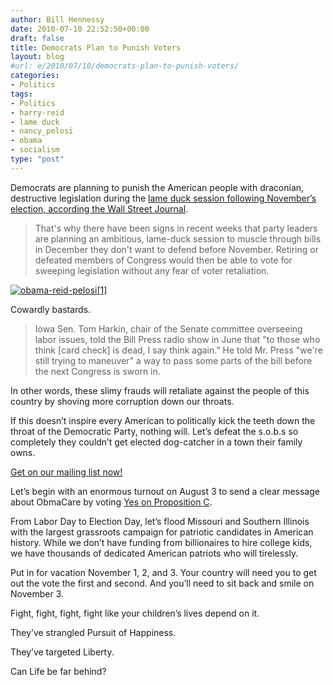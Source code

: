```yaml
---
author: Bill Hennessy
date: 2010-07-10 22:52:50+00:00
draft: false
title: Democrats Plan to Punish Voters
layout: blog
#url: e/2010/07/10/democrats-plan-to-punish-voters/
categories:
- Politics
tags:
- Politics
- harry-reid
- lame duck
- nancy_pelosi
- obama
- socialism
type: "post"
---
```


Democrats are planning to punish the American people with draconian, destructive legislation during the [lame duck session following November’s election, according the Wall Street Journal](https://online.wsj.com/article/SB10001424052748704293604575343262629361470.html?mod=WSJ_Opinion_LEADTop).

 

>   
> 
> That's why there have been signs in recent weeks that party leaders are planning an ambitious, lame-duck session to muscle through bills in December they don't want to defend before November. Retiring or defeated members of Congress would then be able to vote for sweeping legislation without any fear of voter retaliation.
> 
> 

 

[![obama-reid-pelosi[1]](https://hennessysview.com/wp-content/uploads/2010/07/obamareidpelosi1_thumb1.jpg)
](https://hennessysview.com/wp-content/uploads/2010/07/obamareidpelosi11.jpg)

 

Cowardly bastards.

 

>   
> 
> Iowa Sen. Tom Harkin, chair of the Senate committee overseeing labor issues, told the Bill Press radio show in June that "to those who think [card check] is dead, I say think again." He told Mr. Press "we're still trying to maneuver" a way to pass some parts of the bill before the next Congress is sworn in.
> 
> 

 

In other words, these slimy frauds will retaliate against the people of this country by shoving more corruption down our throats. 

 

If this doesn’t inspire every American to politically kick the teeth down the throat of the Democratic Party, nothing will. Let’s defeat the s.o.b.s so completely they couldn’t get elected dog-catcher in a town their family owns.

 

[Get on our mailing list now!](https://stlouisteaparty.com/free-newsletter/)

 

Let’s begin with an enormous turnout on August 3 to send a clear message about ObmaCare by voting [Yes on Proposition C](https://www.mohealthfreedom.org/). 

 

From Labor Day to Election Day, let’s flood Missouri and Southern Illinois with the largest grassroots campaign for patriotic candidates in American history. While we don’t have funding from billionaires to hire college kids, we have thousands of dedicated American patriots who will tirelessly.

 

Put in for vacation November 1, 2, and 3. Your country will need you to get out the vote the first and second. And you’ll need to sit back and smile on November 3. 

 

Fight, fight, fight, fight like your children’s lives depend on it. 

 

They’ve strangled Pursuit of Happiness.

 

They’ve targeted Liberty. 

 

Can Life be far behind?
